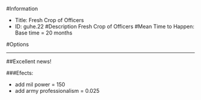 #Information
 - Title: Fresh Crop of Officers
 - ID: guhe.22
#Description
Fresh Crop of Officers
#Mean Time to Happen:
Base time = 20 months

#Options

___
##Excellent news!

###Efects:<ul><li>add mil power = 150</li><li>add army professionalism = 0.025</li></ul>
